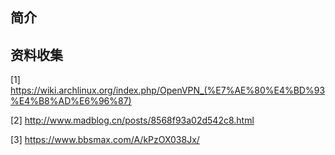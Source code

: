 

## 简介




## 资料收集


[1] https://wiki.archlinux.org/index.php/OpenVPN_(%E7%AE%80%E4%BD%93%E4%B8%AD%E6%96%87)

[2] http://www.madblog.cn/posts/8568f93a02d542c8.html

[3] https://www.bbsmax.com/A/kPzOX038Jx/



